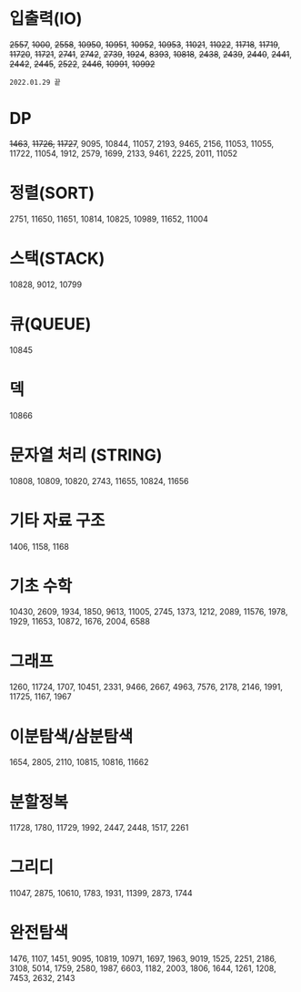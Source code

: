 # 입출력(IO)

~~2557~~, ~~1000~~, ~~2558~~, ~~10950~~, ~~10951~~, ~~10952~~, ~~10953~~, ~~11021~~, ~~11022~~, ~~11718~~, ~~11719~~, ~~11720~~, ~~11721~~, ~~2741~~, ~~2742~~, ~~2739~~, ~~1924~~, ~~8393~~, ~~10818~~, ~~2438~~, ~~2439~~, ~~2440~~, ~~2441~~, ~~2442~~, ~~2445~~, ~~2522~~, ~~2446~~, ~~10991~~, ~~10992~~ 

`2022.01.29 끝`    

# DP 
~~1463~~, ~~11726,~~ ~~11727~~, 9095, 10844, 11057, 2193, 9465, 2156, 11053, 11055, 11722, 11054, 1912, 2579, 1699, 2133, 9461, 2225, 2011, 11052

 

# 정렬(SORT)  
2751, 11650, 11651, 10814, 10825, 10989, 11652, 11004

 

# 스택(STACK) 

10828, 9012, 10799

 

# 큐(QUEUE) 

10845

 

# 덱 

10866

 

# 문자열 처리 (STRING)

10808, 10809, 10820, 2743, 11655, 10824, 11656

 

# 기타 자료 구조 

1406, 1158, 1168

 

# 기초 수학 

10430, 2609, 1934, 1850, 9613, 11005, 2745, 1373, 1212, 2089, 11576, 1978, 1929, 11653, 10872, 1676, 2004, 6588  



# 그래프 

 1260, 11724, 1707, 10451, 2331, 9466, 2667, 4963, 7576, 2178, 2146, 1991, 11725, 1167, 1967



# 이분탐색/삼분탐색 

1654, 2805, 2110, 10815, 10816, 11662



# 분할정복 

 11728, 1780, 11729, 1992, 2447, 2448, 1517, 2261



# 그리디 

 11047, 2875, 10610, 1783, 1931, 11399, 2873, 1744 



# 완전탐색 

1476, 1107, 1451, 9095, 10819, 10971, 1697, 1963, 9019, 1525, 2251, 2186, 3108, 5014, 1759, 2580, 1987, 6603, 1182, 2003, 1806, 1644, 1261, 1208, 7453, 2632, 2143